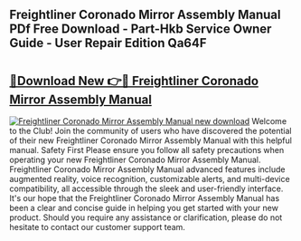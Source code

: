 ## Freightliner Coronado Mirror Assembly Manual PDf Free Download - Part-Hkb Service Owner Guide - User Repair Edition Qa64F

# <h2><a href="http://bc4893.oget.top/?id=Freightliner+Coronado+Mirror+Assembly+Manual">🔗Download New 👉🔴 Freightliner Coronado Mirror Assembly Manual</a></h2>

[![Freightliner Coronado Mirror Assembly Manual new download](https://i.imgur.com/5g1atiW.png)](http://bc4893.oget.top/?id=Freightliner+Coronado+Mirror+Assembly+Manual)
Welcome to the Club! Join the community of users who have discovered the potential of their new Freightliner Coronado Mirror Assembly Manual with this helpful manual. Safety First Please ensure you follow all safety precautions when operating your new Freightliner Coronado Mirror Assembly Manual. Freightliner Coronado Mirror Assembly Manual advanced features include augmented reality, voice recognition, customizable alerts, and multi-device compatibility, all accessible through the sleek and user-friendly interface. It's our hope that the Freightliner Coronado Mirror Assembly Manual has been a clear and concise guide in helping you get started with your new product. Should you require any assistance or clarification, please do not hesitate to contact our customer support team.
